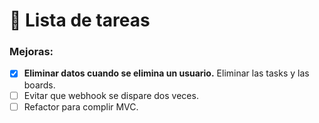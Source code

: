 # 📝 **Lista de tareas**

### Mejoras:

- [x] **Eliminar datos cuando se elimina un usuario.** Eliminar las tasks y las boards.
- [ ] Evitar que webhook se dispare dos veces.
- [ ] Refactor para complir MVC.
